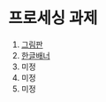 <H1>프로세싱 과제</H1>

<ol>
<li><a href="https://github.com/societe62/test/blob/master/sketch_200423a/sketch_200423a.pde">그림판</a></li>
<li><a href="https://github.com/societe62/test/blob/master/sketch_200423b/sketch_200423b.pde">한글배너</a></li>
<li>미정</li>
<li>미정</li>
<li>미정</li>
</ol>
